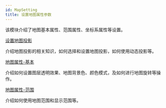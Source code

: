 ```yaml
---
id: MapSetting
title: 设置地图属性参数
---
```

该模块介绍了地图基本属性、范围属性、坐标系属性等设置。

[设置地图投影](Projectiongroup)

介绍地图投影的相关知识，如何选择和设置地图投影，如何使用动态投影等。

[地图属性-基本](../VisualSetting/CommonSetting)

介绍如何设置图层透明效果、地图背景色、颜色模式，及如何进行地图旋转等操作。

[地图属性-范围](SettingRange)

介绍如何使用地图范围和显示范围等。



